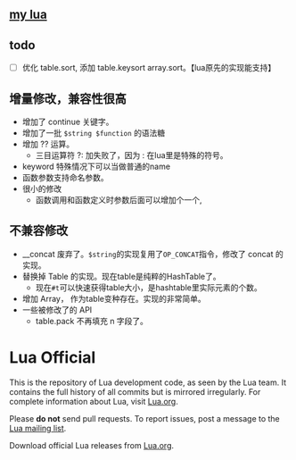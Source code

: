 [my lua](./doc/mylua.md)
--------
## todo
- [ ] 优化 table.sort, 添加 table.keysort array.sort。【lua原先的实现能支持】

## 增量修改，兼容性很高
- 增加了 continue 关键字。
- 增加了一批 `$string $function` 的语法糖
- 增加 ?? 运算。
  - 三目运算符 ?: 加失败了，因为 : 在lua里是特殊的符号。
- keyword 特殊情况下可以当做普通的name
- 函数参数支持命名参数。
- 很小的修改
  - 函数调用和函数定义时参数后面可以增加个一个,

## 不兼容修改
- __concat 废弃了。`$string`的实现复用了`OP_CONCAT`指令，修改了 concat 的实现。
- 替换掉 Table 的实现。现在table是纯粹的HashTable了。
  - 现在`#t`可以快速获得table大小，是hashtable里实际元素的个数。
- 增加 Array， 作为table变种存在。实现的非常简单。
- 一些被修改了的 API
  - table.pack 不再填充 n 字段了。

# Lua Official

This is the repository of Lua development code, as seen by the Lua team. It contains the full history of all commits but is mirrored irregularly. For complete information about Lua, visit [Lua.org](https://www.lua.org/).

Please **do not** send pull requests. To report issues, post a message to the [Lua mailing list](https://www.lua.org/lua-l.html).

Download official Lua releases from [Lua.org](https://www.lua.org/download.html).
